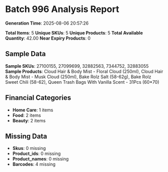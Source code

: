 # Batch 996 Analysis Report

**Generation Time**: 2025-08-06 20:57:26

**Total Items**: 5
**Unique SKUs**: 5
**Unique Products**: 5
**Total Available Quantity**: 42.00
**Near Expiry Products**: 0

## Sample Data
**Sample SKUs**: 27100155, 27099699, 32882563, 7344752, 32883055
**Sample Products**: Cloud Hair & Body Mist - Floral Cloud (250ml), Cloud Hair & Body Mist - Musk Cloud (250ml), Bake Rolz Salt (58-62g), Bake Rolz Sweet Chili (58-62), Queen Trash Bags With Vanilla Scent - 31Pcs (60*70) 

## Financial Categories
- **Home Care**: 1 items
- **Food**: 2 items
- **Beauty**: 2 items

## Missing Data
- **Skus**: 0 missing
- **Product_ids**: 0 missing
- **Product_names**: 0 missing
- **Barcodes**: 4 missing
